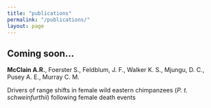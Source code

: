 ```yaml
---
title: "publications"
permalink: "/publications/"
layout: page
---
```


## Coming soon...

**McClain A.R.**, Foerster S., Feldblum, J. F., Walker K. S., Mjungu, D. C., Pusey A. E., Murray C. M.

Drivers of range shifts in female wild eastern chimpanzees (*P. t. schweinfurthii*) following female death events

